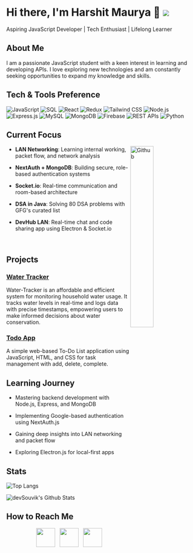 # Hi there, I'm Harshit Maurya 👋                                                                                                                   ![](https://komarev.com/ghpvc/?username=Harshit-Maurya838&abbreviated=true&style=flat-square)

Aspiring JavaScript Developer | Tech Enthusiast | Lifelong Learner

## About Me

I am a passionate JavaScript student with a keen interest in learning and developing APIs. I love exploring new technologies and am constantly seeking opportunities to expand my knowledge and skills.

## Tech & Tools Preference

![JavaScript](https://img.shields.io/badge/JavaScript-F7DF1E?style=flat&logo=javascript&logoColor=black)
![SQL](https://img.shields.io/badge/SQL-4479A1?style=flat&logo=mysql&logoColor=white)
![React](https://img.shields.io/badge/React-61DAFB?style=flat&logo=react&logoColor=black)
![Redux](https://img.shields.io/badge/Redux-764ABC?style=flat&logo=redux&logoColor=white)
![Tailwind CSS](https://img.shields.io/badge/TailwindCSS-06B6D4?style=flat&logo=tailwindcss&logoColor=white)
![Node.js](https://img.shields.io/badge/Node.js-339933?style=flat&logo=nodedotjs&logoColor=white)
![Express.js](https://img.shields.io/badge/Express.js-000000?style=flat&logo=express&logoColor=white)
![MySQL](https://img.shields.io/badge/MySQL-4479A1?style=flat&logo=mysql&logoColor=white)
![MongoDB](https://img.shields.io/badge/MongoDB-47A248?style=flat&logo=mongodb&logoColor=white)
![Firebase](https://img.shields.io/badge/Firebase-FFCA28?style=flat&logo=firebase&logoColor=black)
![REST APIs](https://img.shields.io/badge/REST_APIs-02569B?style=flat)
![Python](https://img.shields.io/badge/Python-3776AB?style=flat&logo=python&logoColor=white)

## Current Focus
<img width="35%" align="right" alt="Github" src="https://user-images.githubusercontent.com/48678280/88862734-4903af80-d201-11ea-968b-9c939d88a37c.gif" />

- **LAN Networking**: Learning internal working, packet flow, and network analysis

- **NextAuth + MongoDB**: Building secure, role-based authentication systems

- **Socket.io**: Real-time communication and room-based architecture

- **DSA in Java**: Solving 80 DSA problems with GFG's curated list

- **DevHub LAN**: Real-time chat and code sharing app using Electron & Socket.io

&nbsp;

## Projects

### [Water Tracker](https://github.com/Harshit-Maurya838/water-tracker)
Water-Tracker is an affordable and efficient system for monitoring household water usage. It tracks water levels in real-time and logs data with precise timestamps, empowering users to make informed decisions about water conservation.

### [Todo App](https://github.com/Harshit-Maurya838/Todo-app)

A simple web-based To-Do List application using JavaScript, HTML, and CSS for task management with add, delete, complete.

## Learning Journey

- Mastering backend development with Node.js, Express, and MongoDB

- Implementing Google-based authentication using NextAuth.js

- Gaining deep insights into LAN networking and packet flow

- Exploring Electron.js for local-first apps

## Stats

![Top Langs](https://github-readme-stats.vercel.app/api/top-langs/?username=Harshit-Maurya838&layout=compact&text_color=daf7dc&bg_color=151515)
<!-- <p><img align="left" src="https://github-readme-stats.vercel.app/api/top-langs?username=Harshit-Maurya838&show_icons=true&locale=en&layout=compact" alt="Harshit-Maurya838" /></p> -->

<!-- <p>&nbsp;<img align="center" src="https://github-readme-stats.vercel.app/api?username=Harshit-Maurya838&show_icons=true&locale=en" alt="Harshit-Maurya838" /></p> -->
<img align="center" src="https://github-readme-stats.vercel.app/api?username=Harshit-Maurya838&include_all_commits=true&count_private=true&show_icons=true&line_height=20&title_color=7A7ADB&icon_color=2234AE&text_color=D3D3D3&bg_color=0,000000,130F40" alt="devSouvik's Github Stats">
<!-- <p><img align="center" src="https://github-readme-streak-stats.herokuapp.com/?user=Harshit-Maurya838&" alt="Harshit-Maurya838" /></p> -->

## How to Reach Me

<p align="center">  
&nbsp; <a href="https://www.instagram.com/harshit_749/" target="_blank" rel="noopener noreferrer"><img src="https://img.icons8.com/plasticine/100/000000/instagram-new.png" width="50" /></a>  
&nbsp; <a href="https://www.linkedin.com/in/44-harshit-maurya/" target="_blank" rel="noopener noreferrer"><img src="https://img.icons8.com/plasticine/100/000000/linkedin.png" width="50" /></a>
&nbsp; <a href="mailto:44harshitmaurya@gmail.com" target="_blank" rel="noopener noreferrer"><img src="https://img.icons8.com/plasticine/100/000000/gmail.png"  width="50" /></a>
</p>


